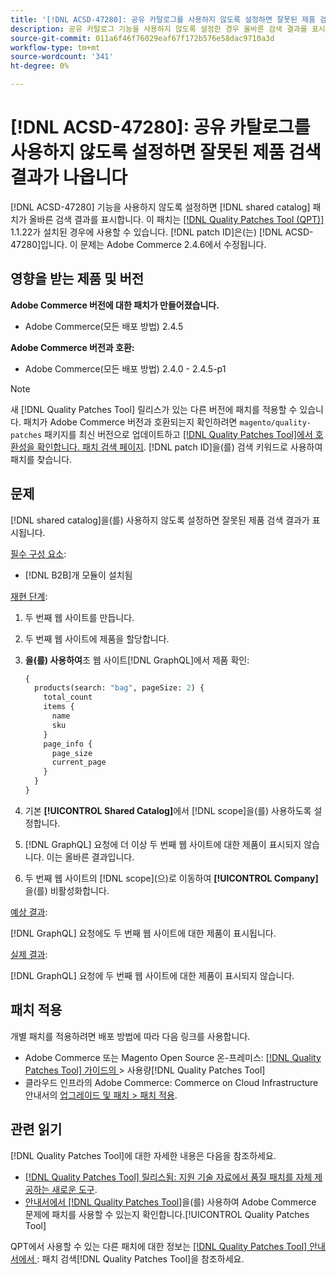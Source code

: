 ```yaml
---
title: '[!DNL ACSD-47280]: 공유 카탈로그를 사용하지 않도록 설정하면 잘못된 제품 검색 결과가 나옵니다'
description: 공유 카탈로그 기능을 사용하지 않도록 설정한 경우 올바른 검색 결과를 표시하려면  [!DNL ACSD-47280] 패치를 적용하십시오.
source-git-commit: 011a6f46f76029eaf67f172b576e58dac9710a3d
workflow-type: tm+mt
source-wordcount: '341'
ht-degree: 0%

---
```


# [!DNL ACSD-47280]: 공유 카탈로그를 사용하지 않도록 설정하면 잘못된 제품 검색 결과가 나옵니다

[!DNL ACSD-47280] 기능을 사용하지 않도록 설정하면 [!DNL shared catalog] 패치가 올바른 검색 결과를 표시합니다. 이 패치는 [[!DNL Quality Patches Tool (QPT)]](https://experienceleague.adobe.com/ko/docs/commerce-operations/tools/quality-patches-tool/quality-patches-tool-to-self-serve-quality-patches) 1.1.22가 설치된 경우에 사용할 수 있습니다. [!DNL patch ID]은(는) [!DNL ACSD-47280]입니다. 이 문제는 Adobe Commerce 2.4.6에서 수정됩니다.

## 영향을 받는 제품 및 버전

**Adobe Commerce 버전에 대한 패치가 만들어졌습니다.**
* Adobe Commerce(모든 배포 방법) 2.4.5

**Adobe Commerce 버전과 호환:**
* Adobe Commerce(모든 배포 방법) 2.4.0 - 2.4.5-p1

>[!NOTE]
>
>새 [!DNL Quality Patches Tool] 릴리스가 있는 다른 버전에 패치를 적용할 수 있습니다. 패치가 Adobe Commerce 버전과 호환되는지 확인하려면 `magento/quality-patches` 패키지를 최신 버전으로 업데이트하고 [[!DNL Quality Patches Tool]에서 호환성을 확인합니다. 패치 검색 페이지](https://experienceleague.adobe.com/tools/commerce-quality-patches/index.html?lang=ko). [!DNL patch ID]을(를) 검색 키워드로 사용하여 패치를 찾습니다.

## 문제

[!DNL shared catalog]을(를) 사용하지 않도록 설정하면 잘못된 제품 검색 결과가 표시됩니다.

<u>필수 구성 요소</u>:

* [!DNL B2B]개 모듈이 설치됨

<u>재현 단계</u>:

1. 두 번째 웹 사이트를 만듭니다.
1. 두 번째 웹 사이트에 제품을 할당합니다.
1. **을(를) 사용하여**&#x200B;초 웹 사이트[!DNL GraphQL]에서 제품 확인:

   ```GraphQL
   {
     products(search: "bag", pageSize: 2) {
       total_count
       items {
         name
         sku
       }
       page_info {
         page_size
         current_page
       }
     }
   }
   ```

1. 기본 **[!UICONTROL Shared Catalog]**&#x200B;에서 [!DNL scope]을(를) 사용하도록 설정합니다.
1. [!DNL GraphQL] 요청에 더 이상 두 번째 웹 사이트에 대한 제품이 표시되지 않습니다. 이는 올바른 결과입니다.
1. 두 번째 웹 사이트의 [!DNL scope]&#x200B;(으)로 이동하여 **[!UICONTROL Company]**&#x200B;을(를) 비활성화합니다.

<u>예상 결과</u>:

[!DNL GraphQL] 요청에도 두 번째 웹 사이트에 대한 제품이 표시됩니다.

<u>실제 결과</u>:

[!DNL GraphQL] 요청에 두 번째 웹 사이트에 대한 제품이 표시되지 않습니다.

## 패치 적용

개별 패치를 적용하려면 배포 방법에 따라 다음 링크를 사용합니다.

* Adobe Commerce 또는 Magento Open Source 온-프레미스: [[!DNL Quality Patches Tool]  가이드의 &#x200B;](/help/tools/quality-patches-tool/usage.md)> 사용량[!DNL Quality Patches Tool]
* 클라우드 인프라의 Adobe Commerce: Commerce on Cloud Infrastructure 안내서의 [업그레이드 및 패치 > 패치 적용](https://experienceleague.adobe.com/docs/commerce-cloud-service/user-guide/develop/upgrade/apply-patches.html?lang=ko).

## 관련 읽기

[!DNL Quality Patches Tool]에 대한 자세한 내용은 다음을 참조하세요.

* [[!DNL Quality Patches Tool] 릴리스됨: 지원 기술 자료에서 품질 패치를 자체 제공하는 새로운 도구](https://experienceleague.adobe.com/ko/docs/commerce-operations/tools/quality-patches-tool/quality-patches-tool-to-self-serve-quality-patches).
* [&#x200B; 안내서에서  [!DNL Quality Patches Tool]](/help/tools/quality-patches-tool/patches-available-in-qpt/check-patch-for-magento-issue-with-magento-quality-patches.md)을(를) 사용하여 Adobe Commerce 문제에 패치를 사용할 수 있는지 확인합니다.[!UICONTROL Quality Patches Tool]


QPT에서 사용할 수 있는 다른 패치에 대한 정보는 [[!DNL Quality Patches Tool] 안내서에서 &#x200B;](https://experienceleague.adobe.com/tools/commerce-quality-patches/index.html?lang=ko): 패치 검색[!DNL Quality Patches Tool]을 참조하세요.
